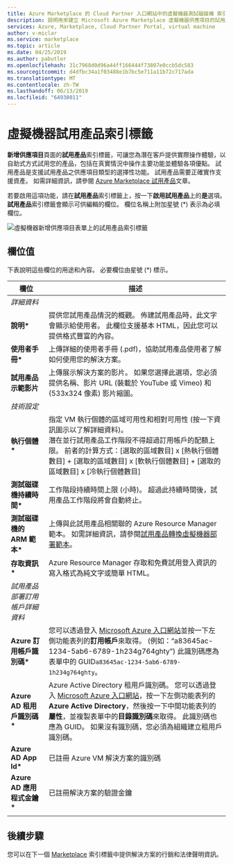 ```yaml
---
title: Azure Marketplace 的 Cloud Partner 入口網站中的虛擬機器測試磁碟機 索引標籤
description: 說明用來建立 Microsoft Azure Marketplace 虛擬機器供應項目的試用產品 索引標籤。
services: Azure, Marketplace, Cloud Partner Portal, virtual machine
author: v-miclar
ms.service: marketplace
ms.topic: article
ms.date: 04/25/2019
ms.author: pabutler
ms.openlocfilehash: 31c7968d0d96a44ff166444f73807e0ccb5dc583
ms.sourcegitcommit: d4dfbc34a1f03488e1b7bc5e711a11b72c717ada
ms.translationtype: MT
ms.contentlocale: zh-TW
ms.lasthandoff: 06/13/2019
ms.locfileid: "64938011"
---
```

# <a name="virtual-machine-test-drive-tab"></a>虛擬機器試用產品索引標籤

**新增供應項目**頁面的**試用產品**索引標籤，可讓您為潛在客戶提供實際操作體驗，以自助式方式試用您的產品，包括在真實情況中操作主要功能並體驗各項優點。  試用產品是支援試用產品之供應項目類型的選擇性功能。  試用產品需要正確實作支援資產。  如需詳細資訊，請參閱 [Azure Marketplace 試用產品](https://azure.microsoft.com/blog/azure-marketplace-test-drive/)文章。  <!--TD: Replace with migrated version of Test Drive article! -->

若要啟用這項功能，請在**試用產品**索引標籤上，按一下**啟用試用產品**上的**是**選項。  **試用產品**索引標籤會顯示可供編輯的欄位。  欄位名稱上附加星號 (*) 表示為必填欄位。

![虛擬機器新增供應項目表單上的試用產品索引標籤](./media/publishvm_007.png)


## <a name="field-values"></a>欄位值

下表說明這些欄位的用途和內容。  必要欄位由星號 (*) 標示。


|    欄位                  |       描述                                                            |
|  ---------                |     ---------------                                                          |
|  *詳細資料*   |  |
| **說明\***           | 提供您試用產品情況的概觀。 佈建試用產品時，此文字會顯示給使用者。 此欄位支援基本 HTML，因此您可以提供格式豐富的內容。  |
| **使用者手冊\***           | 上傳詳細的使用者手冊 (.pdf)，協助試用產品使用者了解如何使用您的解決方案。  |
| **試用產品示範影片** | 上傳展示解決方案的影片。  如果您選擇此選項，您必須提供名稱、影片 URL (裝載於 YouTube 或 Vimeo) 和 (533x324 像素) 影片縮圖。 |
| *技術設定* |  |
| **執行個體\***             | 指定 VM 執行個體的區域可用性和相對可用性 (按一下資訊圖示以了解詳細資料)。  <br/>潛在並行試用產品工作階段不得超過訂用帳戶的配額上限。  前者的計算方式：[選取的區域數目] x [熱執行個體數目] + [選取的區域數目] x [軟執行個體數目] + [選取的區域數目] x [冷執行個體數目] |
| **測試磁碟機持續時間\***   | 工作階段持續時間上限 (小時)。 超過此持續時間後，試用產品工作階段將會自動終止。  |
|**測試磁碟機的 ARM 範本\***| 上傳與此試用產品相關聯的 Azure Resource Manager 範本。 如需詳細資訊，請參閱[試用產品轉換虛擬機器部署範本](https://github.com/Azure/AzureTestDrive/wiki/Transforming-Virtual-Machine-Deployment-Template-for-Test-Drive)。 |
| **存取資訊\***    | Azure Resource Manager 存取和免費試用登入資訊的寫入格式為純文字或簡單 HTML。 |
| *試用產品部署訂用帳戶詳細資料* |  |
| **Azure 訂用帳戶識別碼\*** | 您可以透過登入 [Microsoft Azure 入口網站](https://ms.portal.azure.com)並按一下左側功能表列的**訂用帳戶**來取得。 (例如：“a83645ac-1234-5ab6-6789-1h234g764ghty”)    此識別碼應為表單中的 GUID`a83645ac-1234-5ab6-6789-1h234g764ghty`。|
| **Azure AD 租用戶識別碼\***    | Azure Active Directory 租用戶識別碼。  您可以透過登入 [Microsoft Azure 入口網站](https://ms.portal.azure.com)，按一下左側功能表列的 **Azure Active Directory**，然後按一下中間功能表列的**屬性**，並複製表單中的**目錄識別碼**來取得。  此識別碼也應為 GUID。  如果沒有識別碼，您必須為組織建立租用戶識別碼。 |
| **Azure AD App Id\***       | 已註冊 Azure VM 解決方案的識別碼  |
| **Azure AD 應用程式金鑰\***      | 已註冊解決方案的驗證金鑰 |
|   |   |


## <a name="next-steps"></a>後續步驟

您可以在下一個 [Marketplace](./cpp-marketplace-tab.md) 索引標籤中提供解決方案的行銷和法律聲明資訊。
